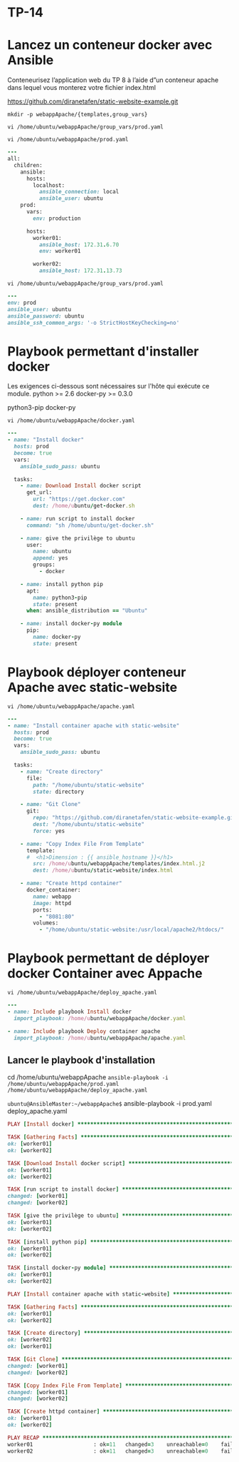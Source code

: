 # TP-14 

# Lancez un conteneur docker avec Ansible

Conteneurisez l’application web du TP 8 à l’aide d”un conteneur apache dans lequel vous monterez votre fichier index.html

https://github.com/diranetafen/static-website-example.git


`mkdir -p webappApache/{templates,group_vars}`

`vi /home/ubuntu/webappApache/group_vars/prod.yaml`

`vi /home/ubuntu/webappApache/prod.yaml`
```ruby
---
all:
  children:
    ansible:
      hosts:
        localhost:
          ansible_connection: local
          ansible_user: ubuntu
    prod:
      vars:
        env: production

      hosts:
        worker01:
          ansible_host: 172.31.6.70
          env: worker01

        worker02:
          ansible_host: 172.31.13.73         
```

`vi /home/ubuntu/webappApache/group_vars/prod.yaml`
```ruby
---
env: prod
ansible_user: ubuntu
ansible_password: ubuntu
ansible_ssh_common_args: '-o StrictHostKeyChecking=no'
```

# Playbook permettant d'installer docker

Les exigences ci-dessous sont nécessaires sur l'hôte qui exécute ce module. python >= 2.6 docker-py >= 0.3.0

python3-pip
docker-py

`vi /home/ubuntu/webappApache/docker.yaml`

```ruby
---
- name: "Install docker"
  hosts: prod
  become: true
  vars:
    ansible_sudo_pass: ubuntu

  tasks:
    - name: Download Install docker script
      get_url:
        url: "https://get.docker.com"
        dest: /home/ubuntu/get-docker.sh

    - name: run script to install docker
      command: "sh /home/ubuntu/get-docker.sh"

    - name: give the privilège to ubuntu
      user:
        name: ubuntu
        append: yes
        groups:
          - docker

    - name: install python pip
      apt:
        name: python3-pip
        state: present
      when: ansible_distribution == "Ubuntu"

    - name: install docker-py module
      pip:
        name: docker-py
        state: present
```

# Playbook déployer conteneur Apache avec static-website

`vi /home/ubuntu/webappApache/apache.yaml`

```ruby
---
- name: "Install container apache with static-website"
  hosts: prod
  become: true
  vars:
    ansible_sudo_pass: ubuntu

  tasks:
    - name: "Create directory"
      file:
        path: "/home/ubuntu/static-website"
        state: directory

    - name: "Git Clone"
      git:
        repo: "https://github.com/diranetafen/static-website-example.git"
        dest: "/home/ubuntu/static-website"
        force: yes

    - name: "Copy Index File From Template"
      template:
      #  <h1>Dimension : {{ ansible_hostname }}</h1>
        src: /home/ubuntu/webappApache/templates/index.html.j2
        dest: /home/ubuntu/static-website/index.html

    - name: "Create httpd container"
      docker_container:
        name: webapp
        image: httpd
        ports:
          - "8081:80"
        volumes:
          - "/home/ubuntu/static-website:/usr/local/apache2/htdocs/"
```


# Playbook permettant de déployer docker Container avec Appache 

`vi /home/ubuntu/webappApache/deploy_apache.yaml`

```ruby
---
- name: Include playbook Install docker
  import_playbook: /home/ubuntu/webappApache/docker.yaml

- name: Include playbook Deploy container apache
  import_playbook: /home/ubuntu/webappApache/apache.yaml   
```

##  Lancer le playbook d'installation
cd /home/ubuntu/webappApache
`ansible-playbook -i /home/ubuntu/webappApache/prod.yaml /home/ubuntu/webappApache/deploy_apache.yaml`

`ubuntu@AnsibleMaster:~/webappApache$` ansible-playbook -i prod.yaml deploy_apache.yaml
```ruby
PLAY [Install docker] **********************************************************************************************************************************************************************************

TASK [Gathering Facts] *********************************************************************************************************************************************************************************
ok: [worker01]
ok: [worker02]

TASK [Download Install docker script] ******************************************************************************************************************************************************************
ok: [worker01]
ok: [worker02]

TASK [run script to install docker] ********************************************************************************************************************************************************************
changed: [worker01]
changed: [worker02]

TASK [give the privilège to ubuntu] ********************************************************************************************************************************************************************
ok: [worker01]
ok: [worker02]

TASK [install python pip] ******************************************************************************************************************************************************************************
ok: [worker01]
ok: [worker02]

TASK [install docker-py module] ************************************************************************************************************************************************************************
ok: [worker01]
ok: [worker02]

PLAY [Install container apache with static-website] ****************************************************************************************************************************************************

TASK [Gathering Facts] *********************************************************************************************************************************************************************************
ok: [worker01]
ok: [worker02]

TASK [Create directory] ********************************************************************************************************************************************************************************
ok: [worker02]
ok: [worker01]

TASK [Git Clone] ***************************************************************************************************************************************************************************************
changed: [worker01]
changed: [worker02]

TASK [Copy Index File From Template] *******************************************************************************************************************************************************************
changed: [worker01]
changed: [worker02]

TASK [Create httpd container] **************************************************************************************************************************************************************************
ok: [worker01]
ok: [worker02]

PLAY RECAP *********************************************************************************************************************************************************************************************
worker01                   : ok=11   changed=3    unreachable=0    failed=0    skipped=0    rescued=0    ignored=0
worker02                   : ok=11   changed=3    unreachable=0    failed=0    skipped=0    rescued=0    ignored=0
```



